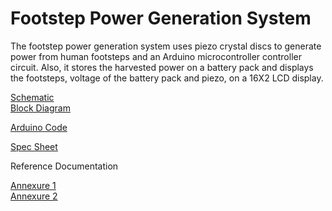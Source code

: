 # Footstep Power Generation System

The footstep power generation system uses piezo crystal discs to generate power from human footsteps and an Arduino microcontroller controller circuit.
Also, it stores the harvested power on a battery pack and displays the footsteps, voltage of the battery pack and piezo, on a 16X2 LCD display.



[Schematic](/doc/Schematic_FootStep%20Power%20gen.%20sys_2022-07-22.pdf)</br>
[Block Diagram](/doc/block-diagram-footstep.jpeg)

[Arduino Code ](/code/Footstep-Power-Generation-System.ino)

[Spec Sheet ](/doc/Footstep%20power%20generation%20system%20Spec%20sheet.pdf)

Reference Documentation

[Annexure 1](/doc/doc-footstep.pdf)</br>
[Annexure 2](/doc/Footstep%20power%20generation%20system%20Final%20year%20be%20project.pdf)

